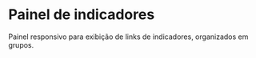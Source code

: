# Painel de indicadores
Painel responsivo para exibição de links de indicadores, organizados em grupos.

